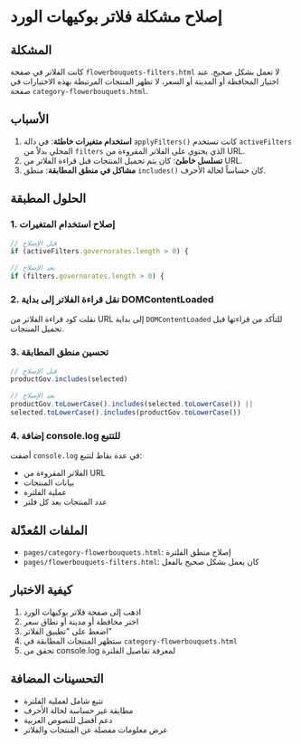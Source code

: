 # إصلاح مشكلة فلاتر بوكيهات الورد

## المشكلة
كانت الفلاتر في صفحة `flowerbouquets-filters.html` لا تعمل بشكل صحيح. عند اختيار المحافظة أو المدينة أو السعر، لا تظهر المنتجات المرتبطة بهذه الاختيارات في صفحة `category-flowerbouquets.html`.

## الأسباب
1. **استخدام متغيرات خاطئة**: في دالة `applyFilters()` كانت تستخدم `activeFilters` المحلي بدلاً من `filters` الذي يحتوي على الفلاتر المقروءة من URL.
2. **تسلسل خاطئ**: كان يتم تحميل المنتجات قبل قراءة الفلاتر من URL.
3. **مشاكل في منطق المطابقة**: منطق `includes()` كان حساساً لحالة الأحرف.

## الحلول المطبقة

### 1. إصلاح استخدام المتغيرات
```javascript
// قبل الإصلاح
if (activeFilters.governorates.length > 0) {

// بعد الإصلاح
if (filters.governorates.length > 0) {
```

### 2. نقل قراءة الفلاتر إلى بداية DOMContentLoaded
نقلت كود قراءة الفلاتر من URL إلى بداية `DOMContentLoaded` للتأكد من قراءتها قبل تحميل المنتجات.

### 3. تحسين منطق المطابقة
```javascript
// قبل الإصلاح
productGov.includes(selected)

// بعد الإصلاح
productGov.toLowerCase().includes(selected.toLowerCase()) ||
selected.toLowerCase().includes(productGov.toLowerCase())
```

### 4. إضافة console.log للتتبع
أضفت `console.log` في عدة نقاط لتتبع:
- الفلاتر المقروءة من URL
- بيانات المنتجات
- عملية الفلترة
- عدد المنتجات بعد كل فلتر

## الملفات المُعدّلة
- `pages/category-flowerbouquets.html`: إصلاح منطق الفلترة
- `pages/flowerbouquets-filters.html`: كان يعمل بشكل صحيح بالفعل

## كيفية الاختبار
1. اذهب إلى صفحة فلاتر بوكيهات الورد
2. اختر محافظة أو مدينة أو نطاق سعر
3. اضغط على "تطبيق الفلاتر"
4. ستظهر المنتجات المطابقة في `category-flowerbouquets.html`
5. تحقق من console.log لمعرفة تفاصيل الفلترة

## التحسينات المضافة
- تتبع شامل لعملية الفلترة
- مطابقة غير حساسة لحالة الأحرف
- دعم أفضل للنصوص العربية
- عرض معلومات مفصلة عن المنتجات والفلاتر